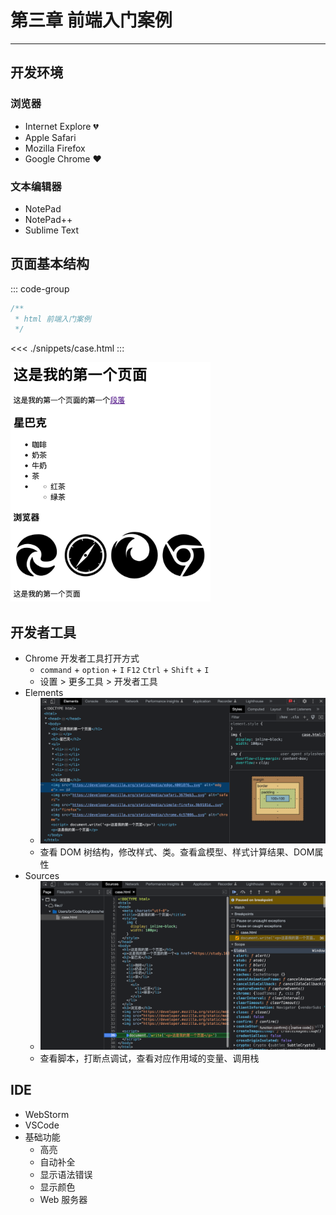 # 第三章 前端入门案例

---

<Badge type="tip" text="前端" />

## 开发环境

### 浏览器

* Internet Explore 💔
* Apple Safari
* Mozilla Firefox
* Google Chrome ❤️

### 文本编辑器

* NotePad
* NotePad++
* Sublime Text

## 页面基本结构

::: code-group
```js :no-line-numbers [index.js]
/**
 * html 前端入门案例
 */
```

<<< ./snippets/case.html
:::

<img src="./assets/case-html.png" width="320" alt="页面浏览器结果">

## 开发者工具

* Chrome 开发者工具打开方式
  * `command` + `option` + `I` `F12` `Ctrl` + `Shift` + `I`
  * 设置 > 更多工具 > 开发者工具
* Elements
  * <img src="./assets/case-elements.png" alt="开发者工具 Elements">
  * 查看 DOM 树结构，修改样式、类。查看盒模型、样式计算结果、DOM属性
* Sources
  * <img src="./assets/case-sources.png" alt="开发者工具 Sources">
  * 查看脚本，打断点调试，查看对应作用域的变量、调用栈

## IDE

* WebStorm
* VSCode
* 基础功能
  * 高亮
  * 自动补全
  * 显示语法错误
  * 显示颜色
  * Web 服务器